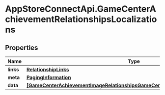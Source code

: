 # AppStoreConnectApi.GameCenterAchievementRelationshipsLocalizations

## Properties

Name | Type | Description | Notes
------------ | ------------- | ------------- | -------------
**links** | [**RelationshipLinks**](RelationshipLinks.md) |  | [optional] 
**meta** | [**PagingInformation**](PagingInformation.md) |  | [optional] 
**data** | [**[GameCenterAchievementImageRelationshipsGameCenterAchievementLocalizationData]**](GameCenterAchievementImageRelationshipsGameCenterAchievementLocalizationData.md) |  | [optional] 


